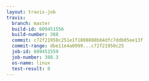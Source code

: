 ```yaml
---
layout: travis-job
travis:
  branch: master
  build-id: 609451556
  build-number: 388
  commit: c72f21950c251e1f1808888b84dfc7ddb05ee13f
  commit-range: dbe11e4a0999...c72f21950c25
  job-id: 609451559
  job-number: 388.3
  os-name: linux
  test-result: 0
---
```

